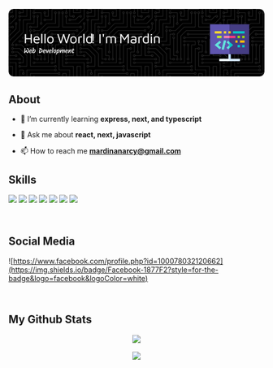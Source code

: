 <div align="center">

![Mardin](img/github-header-image.png)

</div>

## About
- 🌱 I’m currently learning **express, next, and typescript**

- 💬 Ask me about **react, next, javascript**

- 📫 How to reach me **mardinanarcy@gmail.com**



## Skills

<img src="https://img.shields.io/badge/HTML5-E34F26?style=for-the-badge&logo=html5&logoColor=white" /> <img src="https://img.shields.io/badge/CSS3-1572B6?style=for-the-badge&logo=css3&logoColor=white" /> <img src="https://img.shields.io/badge/Tailwind_CSS-38B2AC?style=for-the-badge&logo=tailwind-css&logoColor=white" /> <img src="https://img.shields.io/badge/JavaScript-323330?style=for-the-badge&logo=javascript&logoColor=F7DF1E" /> <img src="https://img.shields.io/badge/TypeScript-007ACC?style=for-the-badge&logo=typescript&logoColor=white" /> <img src="https://img.shields.io/badge/React-20232A?style=for-the-badge&logo=react&logoColor=61DAFB" /> <img src="https://img.shields.io/badge/next%20js-000000?style=for-the-badge&logo=nextdotjs&logoColor=white" />

<br />

## Social Media

  ![https://www.facebook.com/profile.php?id=100078032120662](https://img.shields.io/badge/Facebook-1877F2?style=for-the-badge&logo=facebook&logoColor=white)

<br />

## My Github Stats

<div align="center">
  
  ![](https://nirzak-streak-stats.vercel.app/?user=mardinajalah&theme=dark&hide_border=false)
  
</div>

<div align="center">
  
  ![](https://github-readme-stats.vercel.app/api?username=mardinajalah&show_icons=true&theme=radical)
  
</div>


